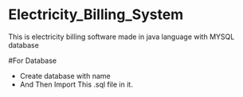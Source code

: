 # Electricity_Billing_System
This is electricity billing software made in java language with MYSQL database 

#For Database
  - Create database with name
  - And Then Import This .sql file in it.
